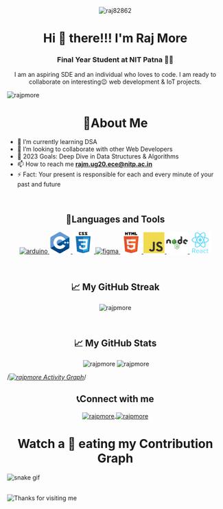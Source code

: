 <p align="center"><img src="https://github.com/rajpmore/RaJ/blob/main/46207-programmer.gif" alt="raj82862" width="250" height="250" /></a></p>
<h1 align="center">Hi 👋 there!!! I'm Raj More</h1>
<h3 align="center">Final Year Student at NIT Patna 👨‍🎓</h3>

<p align="center" >I am an aspiring SDE and an individual who loves to code. I am ready to collaborate on interesting😉 web development & IoT projects. </p>

<p align="left"> <img src="https://komarev.com/ghpvc/?username=rajpmore&label=Profile%20views&color=0e75b6&style=flat" alt="rajpmore" /> </p>

<h1 align="center">👦About Me</h1>

- 🌱 I’m currently learning DSA
- 👯 I’m looking to collaborate with other Web Developers
- 🥅 2023 Goals: Deep Dive in Data Structures & Algorithms
- 📫 How to reach me **rajm.ug20.ece@nitp.ac.in**
- ⚡ Fact: Your present is responsible for each and every minute of your past and future
 
<br/>
<h2 align="center">	📝Languages and Tools</h2>

<p align="center"> <a href="https://www.arduino.cc/" target="_blank"> <img src="https://cdn.worldvectorlogo.com/logos/arduino-1.svg" alt="arduino" width="50" height="50"/> </a> <a href="https://www.w3schools.com/cpp/" target="_blank"> <img src="https://raw.githubusercontent.com/devicons/devicon/master/icons/cplusplus/cplusplus-original.svg" alt="cplusplus" width="50" height="50"/> </a> <a href="https://www.w3schools.com/css/" target="_blank"> <img src="https://raw.githubusercontent.com/devicons/devicon/master/icons/css3/css3-original-wordmark.svg" alt="css3" width="50" height="50"/> </a> <a href="https://www.figma.com/" target="_blank"> <img src="https://www.vectorlogo.zone/logos/figma/figma-icon.svg" alt="figma" width="50" height="50"/> </a> <a href="https://www.w3.org/html/" target="_blank"> <img src="https://raw.githubusercontent.com/devicons/devicon/master/icons/html5/html5-original-wordmark.svg" alt="html5" width="50" height="50"/> </a> <a href="https://developer.mozilla.org/en-US/docs/Web/JavaScript" target="_blank"> <img src="https://raw.githubusercontent.com/devicons/devicon/master/icons/javascript/javascript-original.svg" alt="javascript" width="50" height="50"/> </a> <a href="https://nodejs.org" target="_blank"> <img src="https://raw.githubusercontent.com/devicons/devicon/master/icons/nodejs/nodejs-original-wordmark.svg" alt="nodejs" width="50" height="50"/> </a> <a href="https://reactjs.org/" target="_blank"> <img src="https://raw.githubusercontent.com/devicons/devicon/master/icons/react/react-original-wordmark.svg" alt="react" width="50" height="50"/></a> </p>

<br>
<h2 align="center"> 📈 My GitHub Streak</h2>
<p align="center"><img align="center" src="https://github-readme-streak-stats.herokuapp.com/?user=rajpmore&theme=radical" alt="rajpmore" /></p><br/>
<h2 align="center"> 📈 My GitHub Stats</h2>

<p align="center" >&nbsp;<img align="center" src="https://github-readme-stats.vercel.app/api?username=rajpmore&show_icons=true&locale=en&theme=radical" alt="rajpmore" />
<img align="center" margin="0.5rem" src="https://github-readme-stats.vercel.app/api/top-langs?username=rajpmore&show_icons=true&locale=en&layout=compact&theme=radical" alt="rajpmore" /></p>

/*<a href="https://github.com/rajpmore/github-readme-activity-graph"><img border-radius="10px" alt="rajpmore Activity Graph" src="https://activity-graph.herokuapp.com/graph?username=rajpmore&bg_color=0D1117&color=5BCDEC&line=5BCDEC&point=FFFFFF&hide_border=true" /></a>*/

<h2 align="center">	📞Connect with me</h2>

<p align="center"> <a href="https://twitter.com/rajpmore" target="_blank"> <img align="center" src="https://raw.githubusercontent.com/rahuldkjain/github-profile-readme-generator/master/src/images/icons/Social/twitter.svg" alt="rajpmore" height="30" width="40" /> </a> <a href="https://www.linkedin.com/in/rajpmore/" target="_blank"> <img align="center" src="https://raw.githubusercontent.com/rahuldkjain/github-profile-readme-generator/master/src/images/icons/Social/linked-in-alt.svg" alt="rajpmore" height="25" width="32" /> </a> </p>
<h1 align = 'Center'>Watch a 🐍 eating my Contribution Graph</h1>

![snake gif](https://github.com/rajpmore/rajpmore/blob/output/github-contribution-grid-snake.gif)

<br>

<img height="120" alt="Thanks for visiting me" width="100%" src="https://raw.githubusercontent.com/BrunnerLivio/brunnerlivio/master/images/marquee.svg" />
